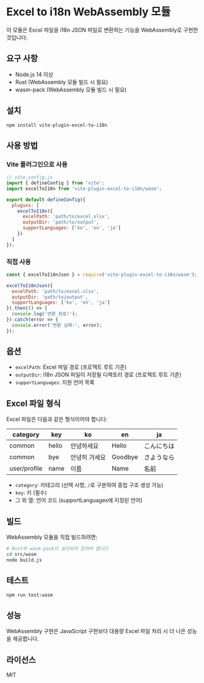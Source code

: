# Excel to i18n WebAssembly 모듈

이 모듈은 Excel 파일을 i18n JSON 파일로 변환하는 기능을 WebAssembly로 구현한 것입니다.

## 요구 사항

- Node.js 14 이상
- Rust (WebAssembly 모듈 빌드 시 필요)
- wasm-pack (WebAssembly 모듈 빌드 시 필요)

## 설치

```bash
npm install vite-plugin-excel-to-i18n
```

## 사용 방법

### Vite 플러그인으로 사용

```javascript
// vite.config.js
import { defineConfig } from 'vite';
import excelToI18n from 'vite-plugin-excel-to-i18n/wasm';

export default defineConfig({
  plugins: [
    excelToI18n({
      excelPath: 'path/to/excel.xlsx',
      outputDir: 'path/to/output',
      supportLanguages: ['ko', 'en', 'ja']
    })
  ]
});
```

### 직접 사용

```javascript
const { excelToI18nJson } = require('vite-plugin-excel-to-i18n/wasm');

excelToI18nJson({
  excelPath: 'path/to/excel.xlsx',
  outputDir: 'path/to/output',
  supportLanguages: ['ko', 'en', 'ja']
}).then(() => {
  console.log('변환 완료!');
}).catch(error => {
  console.error('변환 실패:', error);
});
```

## 옵션

- `excelPath`: Excel 파일 경로 (프로젝트 루트 기준)
- `outputDir`: i18n JSON 파일이 저장될 디렉토리 경로 (프로젝트 루트 기준)
- `supportLanguages`: 지원 언어 목록

## Excel 파일 형식

Excel 파일은 다음과 같은 형식이어야 합니다:

| category | key | ko | en | ja |
|----------|-----|----|----|----| 
| common   | hello | 안녕하세요 | Hello | こんにちは |
| common   | bye | 안녕히 가세요 | Goodbye | さようなら |
| user/profile | name | 이름 | Name | 名前 |

- `category`: 카테고리 (선택 사항, `/`로 구분하여 중첩 구조 생성 가능)
- `key`: 키 (필수)
- 그 외 열: 언어 코드 (supportLanguages에 지정된 언어)

## 빌드

WebAssembly 모듈을 직접 빌드하려면:

```bash
# Rust와 wasm-pack이 설치되어 있어야 합니다
cd src/wasm
node build.js
```

## 테스트

```bash
npm run test:wasm
```

## 성능

WebAssembly 구현은 JavaScript 구현보다 대용량 Excel 파일 처리 시 더 나은 성능을 제공합니다.

## 라이선스

MIT 